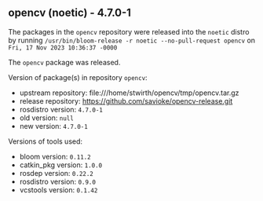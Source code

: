 ## opencv (noetic) - 4.7.0-1

The packages in the `opencv` repository were released into the `noetic` distro by running `/usr/bin/bloom-release -r noetic --no-pull-request opencv` on `Fri, 17 Nov 2023 10:36:37 -0000`

The `opencv` package was released.

Version of package(s) in repository `opencv`:

- upstream repository: file:///home/stwirth/opencv/tmp/opencv.tar.gz
- release repository: https://github.com/savioke/opencv-release.git
- rosdistro version: `4.7.0-1`
- old version: `null`
- new version: `4.7.0-1`

Versions of tools used:

- bloom version: `0.11.2`
- catkin_pkg version: `1.0.0`
- rosdep version: `0.22.2`
- rosdistro version: `0.9.0`
- vcstools version: `0.1.42`


